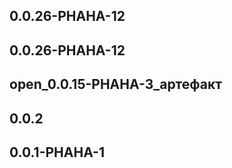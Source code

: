 ## 0.0.26-PHAHA-12



## 0.0.26-PHAHA-12



## open_0.0.15-PHAHA-3_артефакт



## 0.0.2



## 0.0.1-PHAHA-1